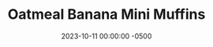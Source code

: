 ---
layout: post
title:  "Oatmeal Banana Mini Muffins"
date:   2023-10-11 00:00:00 -0500
categories:
- Recipes
- Breakfast
permalink: /recipes/banana-bread
image: /assets/Food/Breakfast/Banana Bread/bb-cover.jpg
ing: bananabread-ing
facts: bananabread-facts
section1: Dry
start2: Banana, overripe
section2: Wet
start3: Sugar free chocolate chips
section3: Optional
start4: 
section4: 
start5: 
section5: 
Prep: 12
Rest: 
Cook: 12
Source1: https://www.youtube.com/watch?v=4AaCp1rMbGo
Source2: 
whisk: https://s.samsungfood.com/Cs6h7
tags: 
- gluten free
- oats
- oatmeal
- quick oats
- rolled oats
- chocolate
- dessert
- bake
- vic
- banana muffin
- muffin
- peanut butter
- nut butter
- natural nut butter
- almond butter
- sunflower seed butter
- sunflower butter
- banana bread
- bread
- cake
Description: Unlike traditional banana bread or <a href="/misc/fake-healthy-foods#muffins">muffins</a>, this recipe is healthy enough to be eaten for breakfast, as it's not loaded with added sugars or unhealthy fats. The base recipe is great on its own, but elevated even more if you mix in some chocolate chips and top with some melted peanut butter (not included in the nutrition facts). Bonus points for being gluten free too!  Check out my <a href="pbj-muffin">Peanut Butter and Jelly Muffins</a> and my <a href="double-chocolate-banana-bread">Double Chocolate Banana Bread</a> for similar recipes
Instructions: 
- Preheat your oven to 350F<br><br>

- In a large bowl, mix together the dry ingredients - quick oats, oat flour, cornstarch, baking soda, and salt<br><br>

- In a separate medium bowl, mash the banana. Add the rest of the wet ingredients - yogurt, <a href="/recipes/natural-peanut-butter">nut butter</a>, applesauce, egg, and maple syrup (or honey)<br><br>

- Any kind of nut butter, like peanut or almond, will work.  For a nut free version, use pumpkin seed butter or tahini<br><br>

- If you're out of yogurt, you can instead double the nut butter (1/2 cup, 128 g) and eggs (2 large eggs)<br><br>

- Pour the wet ingredients into the dry and mix just until smooth with a silicone spatula. Optionally fold in some chocolate chips<br><br>

- Liberally grease a mini muffin pan with oil.  Evenly spoon the batter into the muffin holes.  This recipe makes 40 mini muffins; I had to bake in 2 batches<br><br>
- <center><img src="/assets/Food/Breakfast/Banana Bread/bb-raw.jpg" alt="" class="instruction-image"></center><br>

- Bake at 350F for about 12 minutes (uncovered), or until a toothpick comes out clean, and the internal temperature is around 200F.  You can also bake these as standard size muffins (makes 12) for about 22 minutes at 350F (uncovered)<br><br>
- <center><img src="/assets/Food/Breakfast/Banana Bread/bb-baked.jpg" alt="" class="instruction-image"></center><br><br>

- Alternatively, you can bake this as a banana bread in a loaf pan for about an hour (covered), until a toothpick is almost clean and the internal temperature is around 200F<br><br>
- <center><img src="/assets/Food/Breakfast/Banana Bread/bb-loaf.jpg" alt="" class="instruction-image"></center><br> 

- Place the pan in the fridge, and let it totally cool before removing from the pan
---